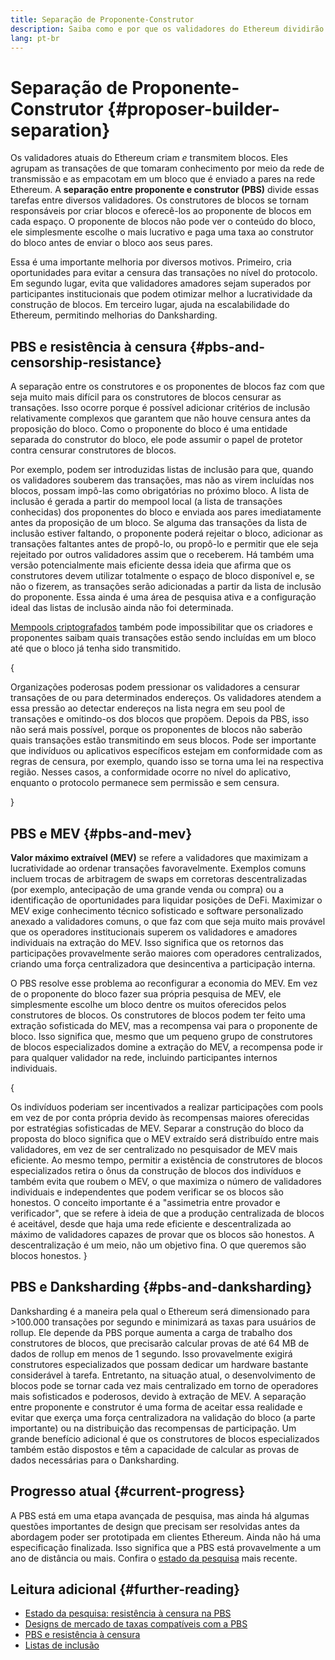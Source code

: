 ```yaml
---
title: Separação de Proponente-Construtor
description: Saiba como e por que os validadores do Ethereum dividirão suas responsabilidades de construção e transmissão de blocos.
lang: pt-br
---
```


# Separação de Proponente-Construtor \{#proposer-builder-separation}

Os validadores atuais do Ethereum criam _e_ transmitem blocos. Eles agrupam as transações de que tomaram conhecimento por meio da rede de transmissão e as empacotam em um bloco que é enviado a pares na rede Ethereum. A **separação entre proponente e construtor (PBS)** divide essas tarefas entre diversos validadores. Os construtores de blocos se tornam responsáveis por criar blocos e oferecê-los ao proponente de blocos em cada espaço. O proponente de blocos não pode ver o conteúdo do bloco, ele simplesmente escolhe o mais lucrativo e paga uma taxa ao construtor do bloco antes de enviar o bloco aos seus pares.

Essa é uma importante melhoria por diversos motivos. Primeiro, cria oportunidades para evitar a censura das transações no nível do protocolo. Em segundo lugar, evita que validadores amadores sejam superados por participantes institucionais que podem otimizar melhor a lucratividade da construção de blocos. Em terceiro lugar, ajuda na escalabilidade do Ethereum, permitindo melhorias do Danksharding.

## PBS e resistência à censura \{#pbs-and-censorship-resistance}

A separação entre os construtores e os proponentes de blocos faz com que seja muito mais difícil para os construtores de blocos censurar as transações. Isso ocorre porque é possível adicionar critérios de inclusão relativamente complexos que garantem que não houve censura antes da proposição do bloco. Como o proponente do bloco é uma entidade separada do construtor do bloco, ele pode assumir o papel de protetor contra censurar construtores de blocos.

Por exemplo, podem ser introduzidas listas de inclusão para que, quando os validadores souberem das transações, mas não as virem incluídas nos blocos, possam impô-las como obrigatórias no próximo bloco. A lista de inclusão é gerada a partir do mempool local (a lista de transações conhecidas) dos proponentes do bloco e enviada aos pares imediatamente antes da proposição de um bloco. Se alguma das transações da lista de inclusão estiver faltando, o proponente poderá rejeitar o bloco, adicionar as transações faltantes antes de propô-lo, ou propô-lo e permitir que ele seja rejeitado por outros validadores assim que o receberem. Há também uma versão potencialmente mais eficiente dessa ideia que afirma que os construtores devem utilizar totalmente o espaço de bloco disponível e, se não o fizerem, as transações serão adicionadas a partir da lista de inclusão do proponente. Essa ainda é uma área de pesquisa ativa e a configuração ideal das listas de inclusão ainda não foi determinada.

[Mempools criptografados](https://www.youtube.com/watch?v=fHDjgFcha0M&list=PLpktWkixc1gUqkyc1-iE6TT0RWQTBJELe&index=3) também pode impossibilitar que os criadores e proponentes saibam quais transações estão sendo incluídas em um bloco até que o bloco já tenha sido transmitido.

{
<ExpandableCard title="Que tipos de censura a PBS resolve?" eventCategory="/roadmap/pbs" eventName="clicked what kinds of censorship does PBS solve?">

Organizações poderosas podem pressionar os validadores a censurar transações de ou para determinados endereços. Os validadores atendem a essa pressão ao detectar endereços na lista negra em seu pool de transações e omitindo-os dos blocos que propõem. Depois da PBS, isso não será mais possível, porque os proponentes de blocos não saberão quais transações estão transmitindo em seus blocos. Pode ser importante que indivíduos ou aplicativos específicos estejam em conformidade com as regras de censura, por exemplo, quando isso se torna uma lei na respectiva região. Nesses casos, a conformidade ocorre no nível do aplicativo, enquanto o protocolo permanece sem permissão e sem censura.

</ExpandableCard>
}

## PBS e MEV \{#pbs-and-mev}

**Valor máximo extraível (MEV)** se refere a validadores que maximizam a lucratividade ao ordenar transações favoravelmente. Exemplos comuns incluem trocas de arbitragem de swaps em corretoras descentralizadas (por exemplo, antecipação de uma grande venda ou compra) ou a identificação de oportunidades para liquidar posições de DeFi. Maximizar o MEV exige conhecimento técnico sofisticado e software personalizado anexado a validadores comuns, o que faz com que seja muito mais provável que os operadores institucionais superem os validadores e amadores individuais na extração do MEV. Isso significa que os retornos das participações provavelmente serão maiores com operadores centralizados, criando uma força centralizadora que desincentiva a participação interna.

O PBS resolve esse problema ao reconfigurar a economia do MEV. Em vez de o proponente do bloco fazer sua própria pesquisa de MEV, ele simplesmente escolhe um bloco dentre os muitos oferecidos pelos construtores de blocos. Os construtores de blocos podem ter feito uma extração sofisticada do MEV, mas a recompensa vai para o proponente de bloco. Isso significa que, mesmo que um pequeno grupo de construtores de blocos especializados domine a extração do MEV, a recompensa pode ir para qualquer validador na rede, incluindo participantes internos individuais.

{
<ExpandableCard title="Por que não há problema em centralizar a construção de blocos?" eventCategory="/roadmap/pbs" eventName="clicked why is it OK to centralize block building?">

Os indivíduos poderiam ser incentivados a realizar participações com pools em vez de por conta própria devido às recompensas maiores oferecidas por estratégias sofisticadas de MEV. Separar a construção do bloco da proposta do bloco significa que o MEV extraído será distribuído entre mais validadores, em vez de ser centralizado no pesquisador de MEV mais eficiente. Ao mesmo tempo, permitir a existência de construtores de blocos especializados retira o ônus da construção de blocos dos indivíduos e também evita que roubem o MEV, o que maximiza o número de validadores individuais e independentes que podem verificar se os blocos são honestos. O conceito importante é a "assimetria entre provador e verificador", que se refere à ideia de que a produção centralizada de blocos é aceitável, desde que haja uma rede eficiente e descentralizada ao máximo de validadores capazes de provar que os blocos são honestos. A descentralização é um meio, não um objetivo fina. O que queremos são blocos honestos.
</ExpandableCard>
}

## PBS e Danksharding \{#pbs-and-danksharding}

Danksharding é a maneira pela qual o Ethereum será dimensionado para >100.000 transações por segundo e minimizará as taxas para usuários de rollup. Ele depende da PBS porque aumenta a carga de trabalho dos construtores de blocos, que precisarão calcular provas de até 64 MB de dados de rollup em menos de 1 segundo. Isso provavelmente exigirá construtores especializados que possam dedicar um hardware bastante considerável à tarefa. Entretanto, na situação atual, o desenvolvimento de blocos pode se tornar cada vez mais centralizado em torno de operadores mais sofisticados e poderosos, devido à extração de MEV. A separação entre proponente e construtor é uma forma de aceitar essa realidade e evitar que exerça uma força centralizadora na validação do bloco (a parte importante) ou na distribuição das recompensas de participação. Um grande benefício adicional é que os construtores de blocos especializados também estão dispostos e têm a capacidade de calcular as provas de dados necessárias para o Danksharding.

## Progresso atual \{#current-progress}

A PBS está em uma etapa avançada de pesquisa, mas ainda há algumas questões importantes de design que precisam ser resolvidas antes da abordagem poder ser prototipada em clientes Ethereum. Ainda não há uma especificação finalizada. Isso significa que a PBS está provavelmente a um ano de distância ou mais. Confira o [estado da pesquisa](https://notes.ethereum.org/@vbuterin/pbs_censorship_resistance) mais recente.

## Leitura adicional \{#further-reading}

- [Estado da pesquisa: resistência à censura na PBS](https://notes.ethereum.org/@vbuterin/pbs_censorship_resistance)
- [Designs de mercado de taxas compatíveis com a PBS](https://ethresear.ch/t/proposer-block-builder-separation-friendly-fee-market-designs/9725)
- [PBS e resistência à censura](https://notes.ethereum.org/@fradamt/H1TsYRfJc#Secondary-auctions)
- [Listas de inclusão](https://notes.ethereum.org/@fradamt/H1ZqdtrBF)
